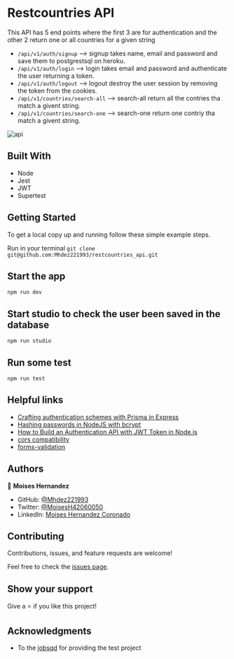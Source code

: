 # Restcountries API

This API has 5 end points where the first 3 are for authentication and the other 2 return one or all countries for a given string

- `/api/v1/auth/signup` -->  signup takes name, email and password and save them to postgrestsql on heroku.
- `/api/v1/auth/login` -->  login takes email and password and authenticate the user returning a token.
- `/api/v1/auth/logout` -->  logout destroy the user session by removing the token from the cookies.
- `/api/v1/countries/search-all`  -->  search-all return all the contries tha match a givent string.
- `/api/v1/countries/search-one`  -->  search-one return one contriy tha match a givent string.

![api](https://user-images.githubusercontent.com/67757001/165146174-f64f71ca-e6ef-4bb5-8c06-8e278e40d495.jpg)

## Built With

- Node
- Jest
- JWT
- Supertest

## Getting Started

To get a local copy up and running follow these simple example steps.

Run in your terminal `git clone git@github.com:Mhdez221993/restcountries_api.git`

## Start the app

```
npm run dev
```

## Start studio to check the user been saved in the database

```
npm run studio
```

## Run some test

```
npm run test
```

## Helpful links

- [Crafting authentication schemes with Prisma in Express](https://blog.logrocket.com/crafting-authentication-schemes-with-prisma-in-express/)
- [Hashing passwords in NodeJS with bcrypt](https://sebhastian.com/bcrypt-node/)
- [How to Build an Authentication API with JWT Token in Node.js](https://www.section.io/engineering-education/how-to-build-authentication-api-with-jwt-token-in-nodejs/)
- [cors compatibility](https://github.com/expressjs/cors)
- [forms-validation](https://react-bootstrap.github.io/forms/validation/)

## Authors

👤 **Moises Hernandez**

- GitHub: [@Mhdez221993](https://github.com/Mhdez221993)
- Twitter: [@MoisesH42060050](https://twitter.com/MoisesH42060050)
- LinkedIn: [Moises Hernandez Coronado](https://www.linkedin.com/in/moises-hernandez-9bbb17145/)

## Contributing

Contributions, issues, and feature requests are welcome!

Feel free to check the [issues page](https://github.com/Mhdez221993/restcountries_api/issues).

## Show your support

Give a ⭐️ if you like this project!

## Acknowledgments

- To the [jobsqd](https://www.jobsqd.com/) for providing the test project

